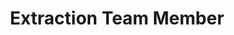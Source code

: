 ---
layout: member
weight: 5000
name: Harbir Bajwa
title: Extraction Team Member
img: /assets/images/members/Harbir.JPG
email: harbirbajwa@hotmial.com
status: alumni
year: 2020
biography: >
  Harbir Bajwa is a Science Student who is doing a combined major in Chemistry and Biochemistry. As an extraction team member, he hopes to learn and apply new techniques for the extraction of bioethanol and biodiesel.
linkedin: https://www.linkedin.com/in/harbir-bajwa-9784b9173/
---